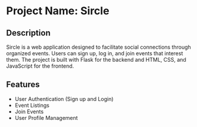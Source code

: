 # Project Name: Sircle

## Description
Sircle is a web application designed to facilitate social connections through organized events. Users can sign up, log in, and join events that interest them. The project is built with Flask for the backend and HTML, CSS, and JavaScript for the frontend.

## Features
- User Authentication (Sign up and Login)
- Event Listings
- Join Events
- User Profile Management
